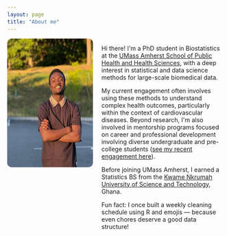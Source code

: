 ```yaml
---
layout: page
title: "About me"
---
```


<div style="display: flex; align-items: flex-start; gap: 20px; flex-wrap: wrap;">

  <img src="/assets/images/me.jpeg" alt="Ben Abijah" width="200" height="300" style="border-radius: 10px;">

  <div style="flex: 1; min-width: 250px;">

<p>Hi there! I'm a PhD student in Biostatistics at the <a href="https://www.umass.edu/public-health-sciences/" target="_blank">UMass Amherst School of Public Health and Health Sciences</a>, with a deep interest in statistical and data science methods for large-scale biomedical data.</p>

<p>My current engagement often involves using these methods to understand complex health outcomes, particularly within the context of cardiovascular diseases. Beyond research, I'm also involved in mentorship programs focused on career and professional development involving diverse undergraduate and pre-college students (<a href="https://sites.google.com/view/ekoglobalfoundation/about/the-team?authuser=0" target="_blank">see my recent engagement here</a>).</p>

<p>Before joining UMass Amherst, I earned a Statistics BS from the <a href="https://www.knust.edu.gh/" target="_blank">Kwame Nkrumah University of Science and Technology</a>, Ghana.</p>

<p>Fun fact: I once built a weekly cleaning schedule using R and emojis — because even chores deserve a good data structure!</p>

  </div>

</div>
